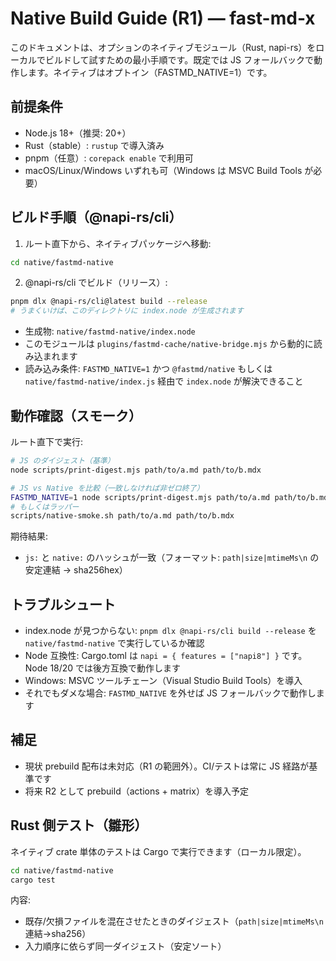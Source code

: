 # Native Build Guide (R1) — fast-md-x

このドキュメントは、オプションのネイティブモジュール（Rust, napi-rs）をローカルでビルドして試すための最小手順です。既定では JS フォールバックで動作します。ネイティブはオプトイン（FASTMD_NATIVE=1）です。

## 前提条件
- Node.js 18+（推奨: 20+）
- Rust（stable）: `rustup` で導入済み
- pnpm（任意）: `corepack enable` で利用可
- macOS/Linux/Windows いずれも可（Windows は MSVC Build Tools が必要）

## ビルド手順（@napi-rs/cli）
1) ルート直下から、ネイティブパッケージへ移動:

```bash
cd native/fastmd-native
```

2) @napi-rs/cli でビルド（リリース）:

```bash
pnpm dlx @napi-rs/cli@latest build --release
# うまくいけば、このディレクトリに index.node が生成されます
```

- 生成物: `native/fastmd-native/index.node`
- このモジュールは `plugins/fastmd-cache/native-bridge.mjs` から動的に読み込まれます
- 読み込み条件: `FASTMD_NATIVE=1` かつ `@fastmd/native` もしくは `native/fastmd-native/index.js` 経由で `index.node` が解決できること

## 動作確認（スモーク）
ルート直下で実行:

```bash
# JS のダイジェスト（基準）
node scripts/print-digest.mjs path/to/a.md path/to/b.mdx

# JS vs Native を比較（一致しなければ非ゼロ終了）
FASTMD_NATIVE=1 node scripts/print-digest.mjs path/to/a.md path/to/b.mdx --native
# もしくはラッパー
scripts/native-smoke.sh path/to/a.md path/to/b.mdx
```

期待結果:
- `js:` と `native:` のハッシュが一致（フォーマット: `path|size|mtimeMs\n` の安定連結 → sha256hex）

## トラブルシュート
- index.node が見つからない: `pnpm dlx @napi-rs/cli build --release` を `native/fastmd-native` で実行しているか確認
- Node 互換性: Cargo.toml は `napi = { features = ["napi8"] }` です。Node 18/20 では後方互換で動作します
- Windows: MSVC ツールチェーン（Visual Studio Build Tools）を導入
- それでもダメな場合: `FASTMD_NATIVE` を外せば JS フォールバックで動作します

## 補足
- 現状 prebuild 配布は未対応（R1 の範囲外）。CI/テストは常に JS 経路が基準です
- 将来 R2 として prebuild（actions + matrix）を導入予定

## Rust 側テスト（雛形）

ネイティブ crate 単体のテストは Cargo で実行できます（ローカル限定）。

```bash
cd native/fastmd-native
cargo test
```

内容:
- 既存/欠損ファイルを混在させたときのダイジェスト（`path|size|mtimeMs\n`連結→sha256）
- 入力順序に依らず同一ダイジェスト（安定ソート）

